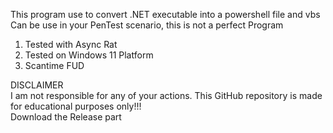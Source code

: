 This program use to convert .NET executable into a powershell file and vbs<br>
Can be use in your PenTest scenario, this is not a perfect Program<br>
1. Tested with Async Rat<br>
2. Tested on Windows 11 Platform<br>
3. Scantime FUD<br>

DISCLAIMER<br>
I am not responsible for any of your actions. This GitHub repository is made for educational purposes only!!!<br>
Download the Release part

